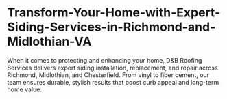 # Transform-Your-Home-with-Expert-Siding-Services-in-Richmond-and-Midlothian-VA
When it comes to protecting and enhancing your home, D&amp;B Roofing Services delivers expert siding installation, replacement, and repair across Richmond, Midlothian, and Chesterfield. From vinyl to fiber cement, our team ensures durable, stylish results that boost curb appeal and long-term home value.
